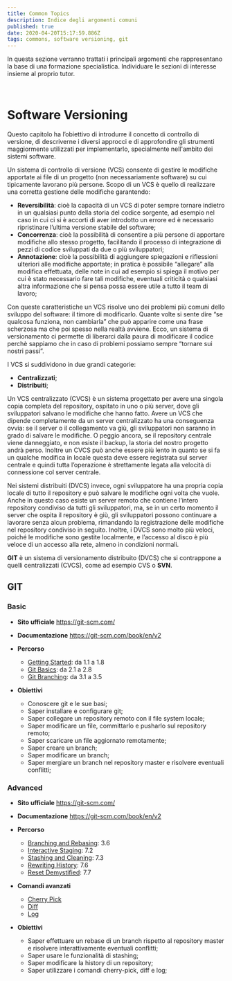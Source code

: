 ```yaml
---
title: Common Topics
description: Indice degli argomenti comuni
published: true
date: 2020-04-20T15:17:59.886Z
tags: commons, software versioning, git
---
```


In questa sezione verranno trattati i principali argomenti che rappresentano la base di una formazione specialistica.
Individuare le sezioni di interesse insieme al proprio tutor.
<p>&nbsp;</p>

# Software Versioning
Questo capitolo ha l’obiettivo di introdurre il concetto di controllo di versione, di descriverne i diversi approcci e di approfondire gli strumenti maggiormente utilizzati per implementarlo, specialmente nell'ambito dei sistemi software.

Un sistema di controllo di versione (VCS) consente di gestire le modifiche apportate ai file di un progetto (non necessariamente software) su cui tipicamente lavorano più persone. Scopo di un VCS è quello di realizzare una corretta gestione delle modifiche garantendo:

- **Reversibilità**: cioè la capacità di un VCS di poter sempre tornare indietro in un qualsiasi punto della storia del codice sorgente, ad esempio nel caso in cui ci si è accorti di aver introdotto un errore ed è necessario ripristinare l’ultima versione stabile del software;
- **Concorrenza**: cioè la possibilità di consentire a più persone di apportare modifiche allo stesso progetto, facilitando il processo di integrazione di pezzi di codice sviluppati da due o più sviluppatori;
- **Annotazione**: cioè la possibilità di aggiungere spiegazioni e riflessioni ulteriori alle modifiche apportate; in pratica è possibile “allegare” alla modifica effettuata, delle note in cui ad esempio si spiega il motivo per cui è stato necessario fare tali modifiche, eventuali criticità o qualsiasi altra informazione che si pensa possa essere utile a tutto il team di lavoro;

Con queste caratteristiche un VCS risolve uno dei problemi più comuni dello sviluppo del software: il timore di modificarlo. Quante volte si sente dire “se qualcosa funziona, non cambiarla” che può apparire come una frase scherzosa ma che poi spesso nella realtà avviene. Ecco, un sistema di versionamento ci permette di liberarci dalla paura di modificare il codice perchè sappiamo che in caso di problemi possiamo sempre “tornare sui nostri passi”.

I VCS si suddividono in due grandi categorie:
- **Centralizzati**;
- **Distribuiti**;

Un VCS centralizzato (CVCS) è un sistema progettato per avere una singola copia completa del repository, ospitato in uno o più server, dove gli sviluppatori salvano le modifiche che hanno fatto. Avere un VCS che dipende completamente da un server centralizzato ha una conseguenza ovvia: se il server o il collegamento va giù, gli sviluppatori non saranno in grado di salvare le modifiche. O peggio ancora, se il repository centrale viene danneggiato, e non esiste il backup, la storia del nostro progetto andrà perso. Inoltre un CVCS può anche essere più lento in quanto se si fa un qualche modifica in locale questa deve essere registrata sul server centrale e quindi tutta l’operazione è strettamente legata alla velocità di connessione col server centrale.

Nei sistemi distribuiti (DVCS) invece, ogni sviluppatore ha una propria copia locale di tutto il repository e può salvare le modifiche ogni volta che vuole. Anche in questo caso esiste un server remoto che contiene l’intero repository condiviso da tutti gli sviluppatori, ma, se in un certo momento il server che ospita il repository è giù, gli sviluppatori possono continuare a lavorare senza alcun problema, rimandando la registrazione delle modifiche nel repository condiviso in seguito. Inoltre, i DVCS sono molto più veloci, poiché le modifiche sono gestite localmente, e l’accesso al disco è più veloce di un accesso alla rete, almeno in condizioni normali.

**GIT** è un sistema di versionamento distribuito (DVCS) che si contrappone a quelli centralizzati (CVCS), come ad esempio CVS o **SVN**. 

## GIT
### Basic
- **Sito ufficiale**
https://git-scm.com/
- **Documentazione**
https://git-scm.com/book/en/v2
- **Percorso**
	- [Getting Started](https://git-scm.com/book/en/v2/Getting-Started-About-Version-Control): da 1.1 a 1.8
	- [Git Basics](https://git-scm.com/book/en/v2/Git-Basics-Getting-a-Git-Repository): da 2.1 a 2.8
	- [Git Branching](https://git-scm.com/book/en/v2/Git-Branching-Branches-in-a-Nutshell): da 3.1 a 3.5
   
- **Obiettivi**
	- Conoscere git e le sue basi;
	- Saper installare e configurare git;
	- Saper collegare un repository remoto con il file system locale;
	- Saper modificare un file, committarlo e pusharlo sul repository remoto;
	- Saper scaricare un file aggiornato remotamente;
	- Saper creare un branch;
	- Saper modificare un branch;
	- Saper mergiare un branch nel repository master e risolvere eventuali conflitti;
  
### Advanced
- **Sito ufficiale**
https://git-scm.com/
- **Documentazione**
https://git-scm.com/book/en/v2
- **Percorso**
	- [Branching and Rebasing](https://git-scm.com/book/en/v2/Git-Branching-Rebasing): 3.6
	- [Interactive Staging](https://git-scm.com/book/en/v2/Git-Tools-Interactive-Staging): 7.2
	- [Stashing and Cleaning](https://git-scm.com/book/en/v2/Git-Tools-Stashing-and-Cleaning): 7.3
	- [Rewriting History](https://git-scm.com/book/en/v2/Git-Tools-Rewriting-History): 7.6
	- [Reset Demystified](https://git-scm.com/book/en/v2/Git-Tools-Reset-Demystified): 7.7
- **Comandi avanzati**
	- [Cherry Pick](https://git-scm.com/docs/git-cherry-pick)
	- [Diff](https://git-scm.com/docs/git-diff)
	- [Log](https://git-scm.com/docs/git-log)

- **Obiettivi**
	- Saper effettuare un rebase di un branch rispetto al repository master e risolvere interattivamente eventuali conflitti;
	- Saper usare le funzionalità di stashing;
	- Saper modificare la history di un repository;
	- Saper utilizzare i comandi cherry-pick, diff e log;